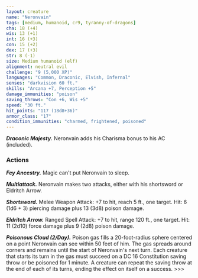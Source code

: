 ```yaml
---
layout: creature
name: "Neronvain"
tags: [medium, humanoid, cr9, tyranny-of-dragons]
cha: 18 (+4)
wis: 13 (+1)
int: 16 (+3)
con: 15 (+2)
dex: 17 (+3)
str: 8 (-1)
size: Medium humanoid (elf)
alignment: neutral evil
challenge: "9 (5,000 XP)"
languages: "Common, Draconic, Elvish, Infernal"
senses: "darkvision 60 ft."
skills: "Arcana +7, Perception +5"
damage_immunities: "poison"
saving_throws: "Con +6, Wis +5"
speed: "30 ft."
hit_points: "117 (18d8+36)"
armor_class: "17"
condition_immunities: "charmed, frightened, poisoned"
---
```


***Draconic Majesty.*** Neronvain adds his Charisma bonus to his AC (included).

### Actions

***Fey Ancestry.*** Magic can't put Neronvain to sleep.

***Multiattack.*** Neronvain makes two attacks, either with his shortsword or Eldritch Arrow.

***Shortsword.*** Melee Weapon Attack: +7 to hit, reach 5 ft., one target. Hit: 6 (1d6 + 3) piercing damage plus 13 (3d8) poison damage.

***Eldritch Arrow.*** Ranged Spell Attack: +7 to hit, range 120 ft., one target. Hit: 11 (2d10) force damage plus 9 (2d8) poison damage.

***Poisonous Cloud (2/Day).*** Poison gas fills a 20-foot-radius sphere centered on a point Neronvain can see within 50 feet of him. The gas spreads around corners and remains until the start of Neronvain's next turn. Each creature that starts its turn in the gas must succeed on a DC 16 Constitution saving throw or be poisoned for 1 minute. A creature can repeat the saving throw at the end of each of its turns, ending the effect on itself on a success. >>>